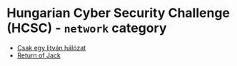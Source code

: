 # Hungarian Cyber Security Challenge (HCSC) - `network` category

- [Csak egy litván hálózat](Csak-egy-litvan-halozat/)
- [Return of Jack](Return-of-Jack/)